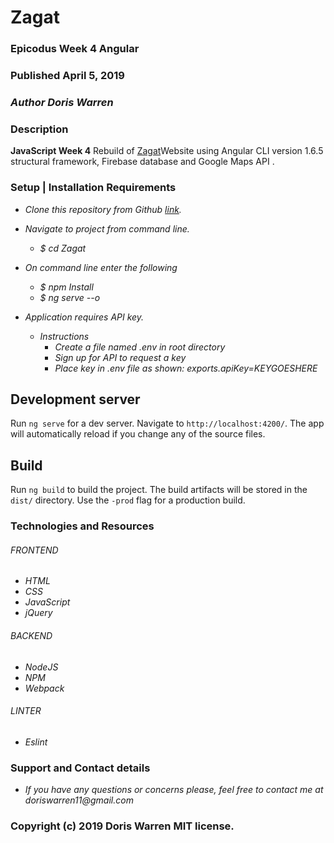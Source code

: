 # Zagat

### Epicodus Week 4 Angular

### Published April 5, 2019

### _Author Doris Warren_

### Description

**JavaScript Week 4** Rebuild of [Zagat](https://www.zagat.com/portland)Website using Angular CLI version 1.6.5 structural framework, Firebase database and Google Maps API .

### Setup | Installation Requirements
* _Clone this repository from Github [link](https://github.com/DorisWarren/doctor-look-up.git)._
* _Navigate to project from command line._
  * _$ cd Zagat_
* _On command line enter the following_
  * _$ npm Install_
  * _$ ng serve --o_

* _Application requires API key._
  * _Instructions_
    *  _Create a file named .env in root directory_
    *  _Sign up for  API to request a key_
    *  _Place key in .env file as shown: exports.apiKey=KEYGOESHERE_


## Development server

Run `ng serve` for a dev server. Navigate to `http://localhost:4200/`. The app will automatically reload if you change any of the source files.


## Build

Run `ng build` to build the project. The build artifacts will be stored in the `dist/` directory. Use the `-prod` flag for a production build.

### Technologies and Resources

###### FRONTEND
  * _HTML_
  * _CSS_
  * _JavaScript_
  * _jQuery_

###### BACKEND
  * _NodeJS_
  * _NPM_
  * _Webpack_

###### LINTER
  * _Eslint_

### Support and Contact details
* _If you have any questions or concerns please, feel free to contact me at doriswarren11@gmail.com_

### Copyright (c) 2019 Doris Warren MIT license.
